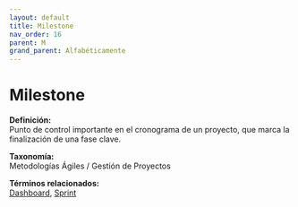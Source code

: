 ```yaml
---
layout: default
title: Milestone
nav_order: 16
parent: M
grand_parent: Alfabéticamente
---
```


# Milestone

**Definición:**  
Punto de control importante en el cronograma de un proyecto, que marca la finalización de una fase clave.

**Taxonomía:**  
Metodologías Ágiles / Gestión de Proyectos

**Términos relacionados:**  
[Dashboard](https://maleniski.github.io/diccionario-angl-tec-mx/docs/alfabeticamente/D/dashboard.html), [Sprint](https://maleniski.github.io/diccionario-angl-tec-mx/docs/alfabeticamente/S/sprint.html)

